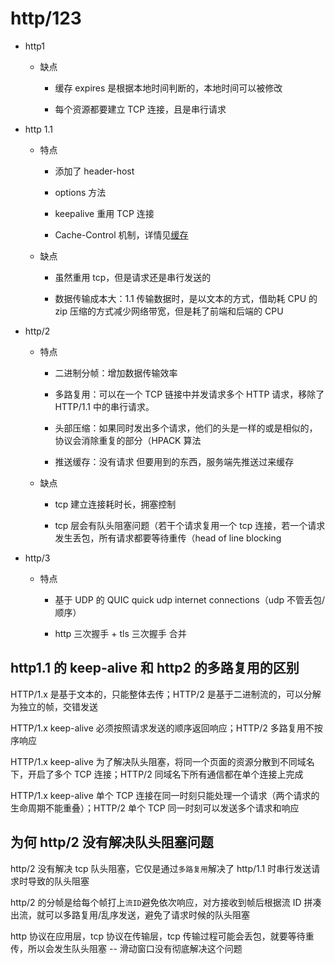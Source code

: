 # http/123

- http1

  - 缺点

    - 缓存 expires 是根据本地时间判断的，本地时间可以被修改

    - 每个资源都要建立 TCP 连接，且是串行请求

- http 1.1

  - 特点

    - 添加了 header-host

    - options 方法

    - keepalive 重用 TCP 连接

    - Cache-Control 机制，详情见[缓存](/review/网页缓存.md)

  - 缺点

    - 虽然重用 tcp，但是请求还是串行发送的

    - 数据传输成本大：1.1 传输数据时，是以文本的方式，借助耗 CPU 的 zip 压缩的方式减少网络带宽，但是耗了前端和后端的 CPU

- http/2

  - 特点

    - 二进制分帧：增加数据传输效率

    - 多路复用：可以在一个 TCP 链接中并发请求多个 HTTP 请求，移除了 HTTP/1.1 中的串行请求。

    - 头部压缩：如果同时发出多个请求，他们的头是一样的或是相似的，协议会消除重复的部分（HPACK 算法

    - 推送缓存：没有请求 但要用到的东西，服务端先推送过来缓存

  - 缺点

    - tcp 建立连接耗时长，拥塞控制

    - tcp 层会有队头阻塞问题（若干个请求复用一个 tcp 连接，若一个请求发生丢包，所有请求都要等待重传（head of line blocking

- http/3

  - 特点

    - 基于 UDP 的 QUIC quick udp internet connections（udp 不管丢包/顺序）

    - http 三次握手 + tls 三次握手 合并

## http1.1 的 keep-alive 和 http2 的多路复用的区别

HTTP/1.x 是基于文本的，只能整体去传；HTTP/2 是基于二进制流的，可以分解为独立的帧，交错发送

HTTP/1.x keep-alive 必须按照请求发送的顺序返回响应；HTTP/2 多路复用不按序响应

HTTP/1.x keep-alive 为了解决队头阻塞，将同一个页面的资源分散到不同域名下，开启了多个 TCP 连接；HTTP/2 同域名下所有通信都在单个连接上完成

HTTP/1.x keep-alive 单个 TCP 连接在同一时刻只能处理一个请求（两个请求的生命周期不能重叠）；HTTP/2 单个 TCP 同一时刻可以发送多个请求和响应

## 为何 http/2 没有解决队头阻塞问题

http/2 没有解决 tcp 队头阻塞，它仅是通过`多路复用`解决了 http/1.1 时串行发送请求时导致的队头阻塞

http/2 的分帧是给每个帧打上`流ID`避免依次响应，对方接收到帧后根据流 ID 拼凑出流，就可以多路复用/乱序发送，避免了请求时候的队头阻塞

http 协议在应用层，tcp 协议在传输层，tcp 传输过程可能会丢包，就要等待重传，所以会发生队头阻塞 -- 滑动窗口没有彻底解决这个问题
